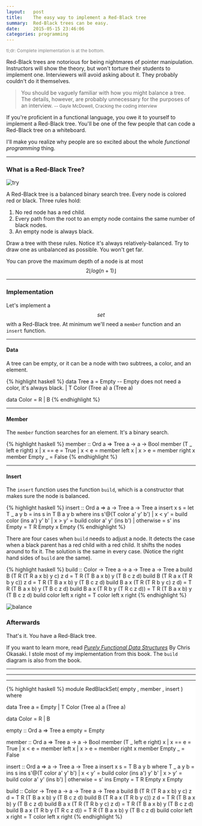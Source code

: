 ```yaml
---
layout:   post
title:    The easy way to implement a Red-Black tree
summary:  Red-Black trees can be easy.
date:     2015-05-15 23:46:06
categories: programming
---
```


<small style="color:gray;">tl;dr: Complete implementation is at the bottom.</small>

Red-Black trees are notorious for being nightmares of pointer manipulation. Instructors will show the theory, but won't torture their students to implement one. Interviewers will avoid asking about it. They probably couldn't do it themselves. 

> You should be vaguely familiar with how you might balance a tree. The details, however, are probably unnecessary for the purposes of an interview. 
> <small>-- Gayle McDowell, Cracking the coding interview</small>

If you're proficient in a functional language, you owe it to yourself to implement a Red-Black tree. You'll be one of the few people that can code a Red-Black tree on a whiteboard.

I'll make you realize why people are so excited about the whole _functional programming_ thing.

- - -

### What is a Red-Black Tree?

![try](/img/redblacktree/tryredblack.jpg)

A Red-Black tree is a balanced binary search tree. Every node is colored red or black. Three rules hold:

1. No red node has a red child.
2. Every path from the root to an empty node contains the same number of black nodes.
3. An empty node is always black.

Draw a tree with these rules. Notice it's always relatively-balanced. Try to draw one as unbalanced as possible. You won't get far. 

You can prove the maximum depth of a node is at most $$2\lfloor log(n+1) \rfloor$$

- - -

### Implementation 
Let's implement a $$set$$ with a Red-Black tree. At minimum we'll need a `member` function and an `insert` function.

- - -

#### Data 

A tree can be empty, or it can be a node with two subtrees, a color, and an element. 

{% highlight haskell %}
data Tree a = Empty -- Empty does not need a color, it's always black.
            | T Color (Tree a) a (Tree a)

data Color  = R
            | B
{% endhighlight %}

- - -

#### Member

The `member` function searches for an element. It's a binary search.

{% highlight haskell %}
member :: Ord a => Tree a -> a -> Bool
member (T _ left e right) x | x == e = True
                            | x < e  = member left x
                            | x > e  = member right x
member Empty              _          = False
{% endhighlight %}

- - -

#### Insert 

The `insert` function uses the function `build`, which is a constructor that makes sure the node is balanced. 

{% highlight haskell %}
insert :: Ord a => a -> Tree a -> Tree a
insert x s = let T _ a y b = ins s
             in  T B a y b
        where
          ins s'@(T color a' y' b')
                    | x < y'    = build color (ins a') y' b'
                    | x > y'    = build color a' y' (ins b')
                    | otherwise = s'
          ins Empty             = T R Empty x Empty
{% endhighlight %}

There are four cases when `build` needs to adjust a node. It detects the case when a black parent has a red child with a red child. It shifts the nodes around to fix it. The solution is the same in every case. (Notice the right hand sides of `build` are the same). 

{% highlight haskell %}
build :: Color -> Tree a -> a -> Tree a -> Tree a
build B (T R (T R a x b) y c) z d = T R (T B a x b) y (T B c z d)
build B (T R a x (T R b y c)) z d = T R (T B a x b) y (T B c z d)
build B a x (T R (T R b y c) z d) = T R (T B a x b) y (T B c z d)
build B a x (T R b y (T R c z d)) = T R (T B a x b) y (T B c z d)
build color left x right          = T color left x right
{% endhighlight %}

![balance](/img/redblacktree/balance.jpg)


### Afterwards

That's it. You have a Red-Black tree.

If you want to learn more, read [_Purely Functional Data Structures_](http://amzn.to/1Kdg2iD) By Chris Okasaki. I stole most of my implementation from this book. The `build` diagram is also from the book.

- - -

- - -

- - -

<div style="background:white; border:red;">
{% highlight haskell %}
module RedBlackSet( empty
                  , member
                  , insert
                  ) where

data Tree a = Empty
            | T Color (Tree a) a (Tree a)

data Color  = R
            | B

empty :: Ord a => Tree a
empty = Empty

member :: Ord a => Tree a -> a -> Bool
member (T _ left e right) x | x == e = True
                            | x < e  = member left x
                            | x > e  = member right x
member Empty _                       = False

insert :: Ord a => a -> Tree a -> Tree a
insert x s = T B a y b
        where
          T _ a y b = ins s
          ins s'@(T color a' y' b')
                    | x < y'    = build color (ins a') y' b'
                    | x > y'    = build color a' y' (ins b')
                    | otherwise = s'
          ins Empty             = T R Empty x Empty

build :: Color -> Tree a -> a -> Tree a -> Tree a
build B (T R (T R a x b) y c) z d = T R (T B a x b) y (T B c z d)
build B (T R a x (T R b y c)) z d = T R (T B a x b) y (T B c z d)
build B a x (T R (T R b y c) z d) = T R (T B a x b) y (T B c z d)
build B a x (T R b y (T R c z d)) = T R (T B a x b) y (T B c z d)
build color left x right          = T color left x right
{% endhighlight %}
</div>
